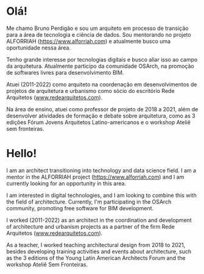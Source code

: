 # Olá!

Me chamo Bruno Perdigão e sou um arquiteto em processo de transição para a área de tecnologia e ciência de dados. Sou mentorando no projeto ALFORRIAH (https://www.alforriah.com) e atualmente busco uma oportunidade nessa área.

Tenho grande interesse por tecnologias digitais e busco aliar isso ao campo da arquitetura. Atualmente participo da comunidade OSArch, na promoção de softwares livres para desenvolvimento BIM. 

Atuei (2011-2022) como arquiteto na coordenação em desenvolvimentos de projetos de arquitetura e urbanismo como sócio do escritório Rede Arquitetos (www.redearquitetos.com).

Na área de ensino, atuei como professor de projeto de 2018 a 2021, além de desenvolver atividades de formação e debate sobre arquitetura, como as 3 edições Fórum Jovens Arquitetos Latino-americanos e o workshop Ateliê sem fronteiras.

# Hello!

I am an architect transitioning into technology and data science field. I am a mentor in the ALFORRIAH project (https://www.alforriah.com) and I am currently looking for an opportunity in this area.

I am interested in digital technologies, and I am looking to combine this with the field of architecture. Currently, I'm participating in the OSArch community, promoting free software for BIM development. 

I worked (2011-2022) as an architect in the coordination and development of architecture and urbanism projects as a partner of the firm Rede Arquitetos (www.redearquitetos.com).

As a teacher, I worked teaching architectural design from 2018 to 2021, besides developing training activities and events about architecture, such as the 3 editions of the Young Latin American Architects Forum and the workshop Ateliê Sem Fronteiras.
